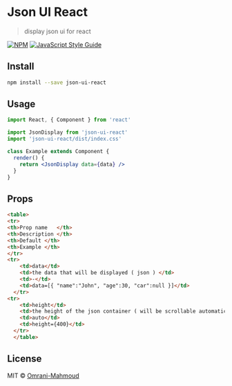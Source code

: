 # Json UI React

> display json ui for react

[![NPM](https://img.shields.io/npm/v/f.svg)](https://www.npmjs.com/package/f) [![JavaScript Style Guide](https://img.shields.io/badge/code_style-standard-brightgreen.svg)](https://standardjs.com)

## Install

```bash
npm install --save json-ui-react
```

## Usage

```jsx
import React, { Component } from 'react'

import JsonDisplay from 'json-ui-react'
import 'json-ui-react/dist/index.css'

class Example extends Component {
  render() {
    return <JsonDisplay data={data} />
  }
}
```

## Props

```html
<table>
<tr>
<th>Prop name	</th>
<th>Description	</th>
<th>Default	</th>
<th>Example	</th>
</tr>
<tr>
    <td>data</td>
    <td>the data that will be displayed ( json ) </td>
    <td>-</td>
    <td>data=[{ "name":"John", "age":30, "car":null }]</td>
  </tr>
<tr>
    <td>height</td>
    <td>the height of the json container ( will be scrollable automatically ) </td>
    <td>auto</td>
    <td>height={400}</td>
  </tr>
  </table>

```
## License

MIT © [Omrani-Mahmoud](https://github.com/Omrani-Mahmoud)
